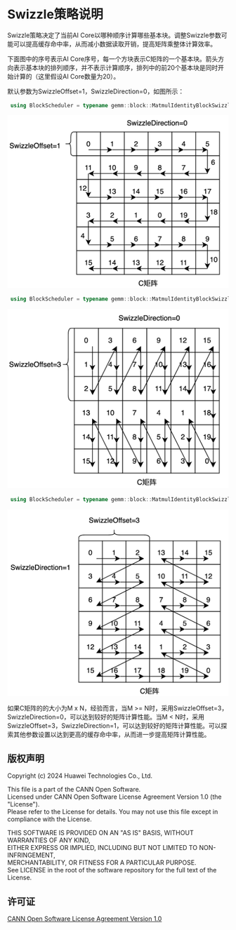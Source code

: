 # Swizzle策略说明

Swizzle策略决定了当前AI Core以哪种顺序计算哪些基本块。调整Swizzle参数可能可以提高缓存命中率，从而减小数据读取开销，提高矩阵乘整体计算效率。

下面图中的序号表示AI Core序号，每一个方块表示C矩阵的一个基本块。箭头方向表示基本块的排列顺序，并不表示计算顺序，排列中的前20个基本块是同时开始计算的（这里假设AI Core数量为20）。

默认参数为SwizzleOffset=1，SwizzleDirection=0，如图所示：

```c++
 using BlockScheduler = typename gemm::block::MatmulIdentityBlockSwizzle<>;
```

![图1](./images/swizzle10.png)

```c++
 using BlockScheduler = typename gemm::block::MatmulIdentityBlockSwizzle<3, 0>;
```
![图1](./images/swizzle30.png)

```c++
 using BlockScheduler = typename gemm::block::MatmulIdentityBlockSwizzle<3, 1>;
```
![图1](./images/swizzle31.png)

如果C矩阵的的大小为M x N，经验而言，当M >= N时，采用SwizzleOffset=3，SwizzleDirection=0，可以达到较好的矩阵计算性能。当M < N时，采用SwizzleOffset=3，SwizzleDirection=1，可以达到较好的矩阵计算性能。可以探索其他参数设置以达到更高的缓存命中率，从而进一步提高矩阵计算性能。

## 版权声明
Copyright (c) 2024 Huawei Technologies Co., Ltd. 

This file is a part of the CANN Open Software.  
Licensed under CANN Open Software License Agreement Version 1.0 (the "License").  
Please refer to the License for details. You may not use this file except in compliance with the License.  

THIS SOFTWARE IS PROVIDED ON AN "AS IS" BASIS, WITHOUT WARRANTIES OF ANY KIND,   
EITHER EXPRESS OR IMPLIED,
INCLUDING BUT NOT LIMITED TO NON-INFRINGEMENT,     
MERCHANTABILITY, OR FITNESS FOR A PARTICULAR   PURPOSE.  
See LICENSE in the root of the software repository for the full text of the License.

## 许可证
[CANN Open Software License Agreement Version 1.0](../LICENSE)